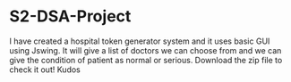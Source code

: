 # S2-DSA-Project
I have created a hospital token generator system and it uses basic GUI using Jswing. It will give a list of doctors
we can choose from and we can give the condition of patient as normal or serious. Download the zip file to check it out!
Kudos
